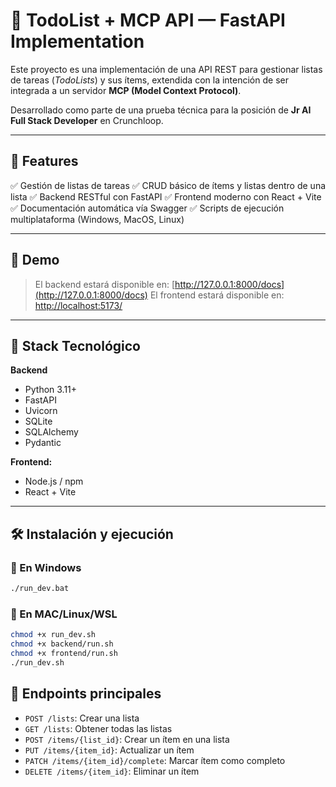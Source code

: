 # 🧠 TodoList + MCP API — FastAPI Implementation

Este proyecto es una implementación de una API REST para gestionar listas de tareas (*TodoLists*) y sus ítems, extendida con la intención de ser integrada a un servidor **MCP (Model Context Protocol)**.

Desarrollado como parte de una prueba técnica para la posición de **Jr AI Full Stack Developer** en Crunchloop.

---

## 🚀 Features

✅ Gestión de listas de tareas
✅ CRUD básico de ítems y listas dentro de una lista
✅ Backend RESTful con FastAPI
✅ Frontend moderno con React + Vite 
✅ Documentación automática vía Swagger
✅ Scripts de ejecución multiplataforma (Windows, MacOS, Linux)

---

## 📸 Demo

> El backend estará disponible en: [http://127.0.0.1:8000/docs](http://127.0.0.1:8000/docs)
> El frontend estará disponible en: [http://localhost:5173/](http://localhost:5173/)

---

## 🧱 Stack Tecnológico

**Backend**
- Python 3.11+
- FastAPI
- Uvicorn
- SQLite
- SQLAlchemy
- Pydantic


**Frontend:**
- Node.js / npm
- React + Vite

---

## 🛠️ Instalación y ejecución

### 🔵 En Windows

```bat
./run_dev.bat
```

### 🔵 En MAC/Linux/WSL

```bash
chmod +x run_dev.sh
chmod +x backend/run.sh
chmod +x frontend/run.sh
./run_dev.sh
```

## 📌 Endpoints principales
- `POST /lists`: Crear una lista
- `GET /lists`: Obtener todas las listas
- `POST /items/{list_id}`: Crear un ítem en una lista
- `PUT /items/{item_id}`: Actualizar un ítem
- `PATCH /items/{item_id}/complete`: Marcar ítem como completo
- `DELETE /items/{item_id}`: Eliminar un ítem